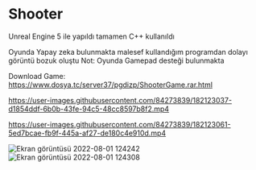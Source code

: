 # Shooter
Unreal Engine 5 ile yapıldı tamamen C++ kullanıldı

Oyunda Yapay zeka bulunmakta 
malesef kullandığım programdan dolayı görüntü bozuk oluştu 
Not: Oyunda Gamepad desteği bulunmakta

Download Game: https://www.dosya.tc/server37/pgdizp/ShooterGame.rar.html

https://user-images.githubusercontent.com/84273839/182123037-d1854ddf-6b0b-43fe-94c5-48cc8597b8f2.mp4



https://user-images.githubusercontent.com/84273839/182123061-5ed7bcae-fb9f-445a-af27-de180c4e910d.mp4

![Ekran görüntüsü 2022-08-01 124242](https://user-images.githubusercontent.com/84273839/182123077-d862dcee-270d-4cee-8d9f-35553a571552.png)
![Ekran görüntüsü 2022-08-01 124308](https://user-images.githubusercontent.com/84273839/182123080-c74d9cd7-3379-4478-b732-6ddbe1a575cb.png)
